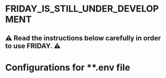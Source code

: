 # FRIDAY_IS_STILL_UNDER_DEVELOPMENT #
## ⚠ Read the instructions below carefully in order to use FRIDAY. ⚠

# Configurations for **.env file
